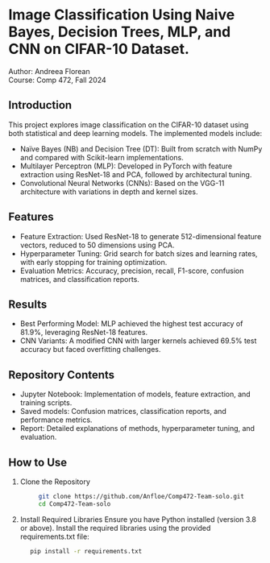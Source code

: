 # Image Classification Using Naive Bayes, Decision Trees, MLP, and CNN on CIFAR-10 Dataset.
Author: Andreea Florean\
Course: Comp 472, Fall 2024

## Introduction
This project explores image classification on the CIFAR-10 dataset using both statistical and deep learning models. The implemented models include:

* Naïve Bayes (NB) and Decision Tree (DT): Built from scratch with NumPy and compared with Scikit-learn implementations.
* Multilayer Perceptron (MLP): Developed in PyTorch with feature extraction using ResNet-18 and PCA, followed by architectural tuning.
* Convolutional Neural Networks (CNNs): Based on the VGG-11 architecture with variations in depth and kernel sizes.
## Features
* Feature Extraction: Used ResNet-18 to generate 512-dimensional feature vectors, reduced to 50 dimensions using PCA.
* Hyperparameter Tuning: Grid search for batch sizes and learning rates, with early stopping for training optimization.
* Evaluation Metrics: Accuracy, precision, recall, F1-score, confusion matrices, and classification reports.
## Results
* Best Performing Model: MLP achieved the highest test accuracy of 81.9%, leveraging ResNet-18 features.
* CNN Variants: A modified CNN with larger kernels achieved 69.5% test accuracy but faced overfitting challenges.
## Repository Contents
* Jupyter Notebook: Implementation of models, feature extraction, and training scripts.
* Saved models: Confusion matrices, classification reports, and performance metrics.
* Report: Detailed explanations of methods, hyperparameter tuning, and evaluation.
## How to Use

  1. Clone the Repository
     ```bash
          git clone https://github.com/Anfloe/Comp472-Team-solo.git
          cd Comp472-Team-solo
     ```
           

  3. Install Required Libraries
      Ensure you have Python installed (version 3.8 or above). Install the required libraries using the provided requirements.txt file:
  ```bash
        pip install -r requirements.txt
  ```
